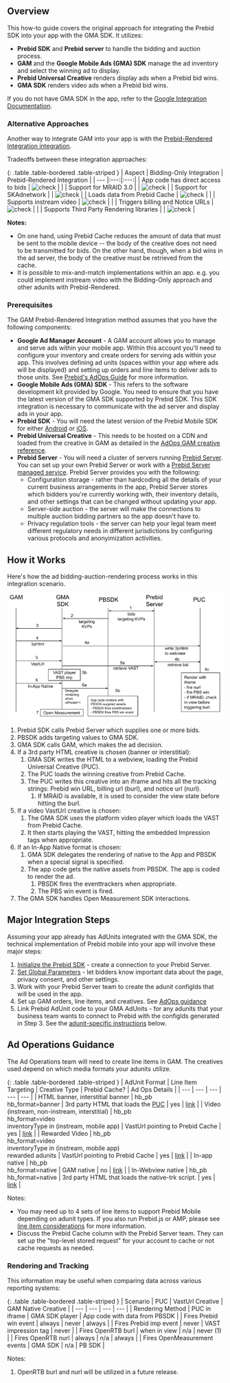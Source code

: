 ## Overview

This how-to guide covers the original approach for integrating the Prebid SDK into your app with the GMA SDK. It utilizes:

- **Prebid SDK** and **Prebid server** to handle the bidding and auction process.
- **GAM** and the **Google Mobile Ads (GMA) SDK** manage the ad inventory and select the winning ad to display.
- **Prebid Universal Creative** renders display ads when a Prebid bid wins.
- **GMA SDK** renders video ads when a Prebid bid wins.

If you do not have GMA SDK in the app, refer to the [Google Integration Documentation](https://developers.google.com/ad-manager/mobile-ads-sdk/{{include.platform}}/quick-start).

### Alternative Approaches

Another way to integrate GAM into your app is with the [Prebid-Rendered Integration integration](/prebid-mobile/modules/rendering/{{include.platform}}-sdk-integration-gam.html).

Tradeoffs between these integration approaches:

{: .table .table-bordered .table-striped }
| Aspect | Bidding-Only Integration | Prebid-Rendered Integration |
| --- |:---:|:---:|
| App code has direct access to bids | <img alt="check" src="/assets/images/icons/icon-check-green.png" width="30"> | |
| Support for MRAID 3.0 | | <img alt="check" src="/assets/images/icons/icon-check-green.png" width="30"> |
| Support for SKAdnetwork | | <img alt="check" src="/assets/images/icons/icon-check-green.png" width="30"> |
| Loads data from Prebid Cache | <img alt="check" src="/assets/images/icons/icon-check-green.png" width="30"> | |
| Supports instream video | <img alt="check" src="/assets/images/icons/icon-check-green.png" width="30"> | |
| Triggers billing and Notice URLs | <img alt="check" src="/assets/images/icons/icon-check-green.png" width="30"> | |
| Supports Third Party Rendering libraries | | <img alt="check" src="/assets/images/icons/icon-check-green.png" width="30"> |

**Notes:**

- On one hand, using Prebid Cache reduces the amount of data that must be sent to the mobile device -- the body of the creative does not need to be transmitted for bids. On the other hand, though, when a bid wins in the ad server, the body of the creative must be retrieved from the cache.
- It is possible to mix-and-match implementations within an app. e.g. you could implement instream video with the Bidding-Only approach and other adunits with Prebid-Rendered.

### Prerequisites

The GAM Prebid-Rendered Integration method assumes that you have the following components:

- **Google Ad Manager Account** - A GAM account allows you to manage and serve ads within your mobile app. Within this account you'll need to configure your inventory and create orders for serving ads within your app. This involves defining ad units (spaces within your app where ads will be displayed) and setting up orders and line items to deliver ads to those units. See [Prebid's AdOps Guide](/adops/before-you-start.html) for more information.
- **Google Mobile Ads (GMA) SDK** - This refers to the software development kit provided by Google. You need to ensure that you have the latest version of the GMA SDK supported by Prebid SDK. This SDK integration is necessary to communicate with the ad server and display ads in your app.
- **Prebid SDK** - You will need the latest version of the Prebid Mobile SDK for either [Android](/prebid-mobile/pbm-api/android/code-integration-android.html) or [iOS](/prebid-mobile/pbm-api/ios/code-integration-ios.html).
- **Prebid Universal Creative** - This needs to be hosted on a CDN and loaded from the creative in GAM as detailed in the [AdOps GAM creative reference](/adops/gam-creative-banner-sbs.html#prebid-universal-creative).
- **Prebid Server** - You will need a cluster of servers running [Prebid Server](/prebid-server/use-cases/pbs-sdk.html). You can set up your own Prebid Server or work with a [Prebid Server managed service](https://prebid.org/managed-services/). Prebid Server provides you with the following:
  - Configuration storage - rather than hardcoding all the details of your current business arrangements in the app, Prebid Server stores which bidders you're currently working with, their inventory details, and other settings that can be changed without updating your app.
  - Server-side auction - the server will make the connections to multiple auction bidding partners so the app doesn't have to.
  - Privacy regulation tools - the server can help your legal team meet different regulatory needs in different jurisdictions by configuring various protocols and anonyimization activities.

## How it Works

Here's how the ad bidding-auction-rendering process works in this integration scenario.

![GAM Bidding Only Integration Details](/assets/images/prebid-mobile/mobile-details-gam-bidding-only.png)

1. Prebid SDK calls Prebid Server which supplies one or more bids.
1. PBSDK adds targeting values to GMA SDK.
1. GMA SDK calls GAM, which makes the ad decision.
1. If a 3rd party HTML creative is chosen (banner or interstitial):
    1. GMA SDK writes the HTML to a webview, loading the Prebid Universal Creative (PUC).
    1. The PUC loads the winning creative from Prebid Cache.
    1. The PUC writes this creative into an iframe and hits all the tracking strings: Prebid win URL, billing url (burl), and notice url (nurl).
        1. If MRAID is available, it is used to consider the view state before hitting the burl.
1. If a video VastUrl creative is chosen:
    1. The GMA SDK uses the platform video player which loads the VAST from Prebid Cache.
    1. It then starts playing the VAST, hitting the embedded Impression tags when appropriate.
1. If an In-App Native format is chosen:
    1. GMA SDK delegates the rendering of native to the App and PBSDK when a special signal is specified.
    1. The app code gets the native assets from PBSDK. The app is coded to render the ad.
        1. PBSDK fires the eventtrackers when appropriate.
        1. The PBS win event is fired.
1. The GMA SDK handles Open Measurement SDK interactions.

## Major Integration Steps

Assuming your app already has AdUnits integrated with the GMA SDK, the technical implementation of Prebid mobile into your app will involve these major steps:

1. [Initialize the Prebid SDK](/prebid-mobile/pbm-api/{{include.platform}}/code-integration-{{include.platform}}.html) - create a connection to your Prebid Server.
2. [Set Global Parameters](/prebid-mobile/pbm-api/{{include.platform}}/pbm-targeting-{{include.platform}}.html) - let bidders know important data about the page, privacy consent, and other settings.
3. Work with your Prebid Server team to create the adunit configIds that will be used in the app.
4. Set up GAM orders, line items, and creatives. See [AdOps guidance](#ad-operations-guidance)
5. Link Prebid AdUnit code to your GMA AdUnits - for any adunits that your business team wants to connect to Prebid with the configIds generated in Step 3. See the [adunit-specific instructions](#adunit-specific-instructions) below.

## Ad Operations Guidance

The Ad Operations team will need to create line items in GAM. The creatives used depend on which media formats your adunits utilize.

{: .table .table-bordered .table-striped }
| AdUnit Format | Line Item Targeting | Creative Type | Prebid Cache? | Ad Ops Details |
| --- | --- | --- | --- | --- |
| HTML banner, interstitial banner | hb_pb<br/>hb_format=banner | 3rd party HTML that loads the [PUC](/overview/prebid-universal-creative.html) | yes | [link](/adops/gam-creative-banner-sbs.html) |
| Video (instream, non-instream, interstitial) | hb_pb<br/>hb_format=video<br/>inventoryType in (instream, mobile app) | VastUrl pointing to Prebid Cache | yes | [link](/adops/setting-up-prebid-video-in-dfp.html) |
| Rewarded Video | hb_pb<br/>hb_format=video<br/>inventoryType in (instream, mobile app)<br/>rewarded adunits | VastUrl pointing to Prebid Cache | yes | [link](/adops/setting-up-prebid-video-in-dfp.html) |
| In-app native | hb_pb<br/>hb_format=native | GAM native | no | [link](adops/gam-native.html#create-a-new-native-creative) |
| In-Webview native | hb_pb<br/>hb_format=native | 3rd party HTML that loads the native-trk script. | yes | [link](/adops/gam-native.html) |

Notes:

- You may need up to 4 sets of line items to support Prebid Mobile depending on adunit types. If you also run Prebid.js or AMP, please see [line item considerations](/adops/line-item-creation.html) for more information.
- Discuss the Prebid Cache column with the Prebid Server team. They can set up the "top-level stored request" for your account to cache or not cache requests as needed.

### Rendering and Tracking

This information may be useful when comparing data across various reporting systems:

{: .table .table-bordered .table-striped }
| Scenario | PUC | VastUrl Creative | GAM Native Creative |
| --- | --- | --- | --- |
| Rendering Method | PUC in iframe | GMA SDK player | App code with data from PBSDK |
| Fires Prebid win event | always | never | always |
| Fires Prebid imp event | never | VAST impression tag | never |
| Fires OpenRTB burl | when in view | n/a | never (1) |
| Fires OpenRTB nurl | always |  n/a | always |
| Fires OpenMeasurement events | GMA SDK |  n/a | PB SDK |

Notes:

1. OpenRTB burl and nurl will be utilized in a future release.
